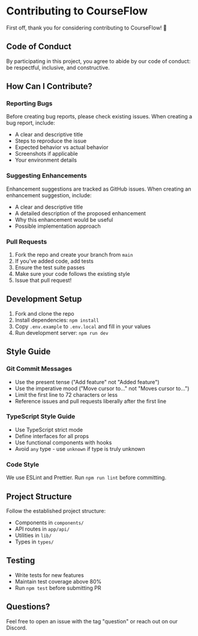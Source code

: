 # Contributing to CourseFlow

First off, thank you for considering contributing to CourseFlow! 🎉

## Code of Conduct

By participating in this project, you agree to abide by our code of conduct: be respectful, inclusive, and constructive.

## How Can I Contribute?

### Reporting Bugs

Before creating bug reports, please check existing issues. When creating a bug report, include:

- A clear and descriptive title
- Steps to reproduce the issue
- Expected behavior vs actual behavior
- Screenshots if applicable
- Your environment details

### Suggesting Enhancements

Enhancement suggestions are tracked as GitHub issues. When creating an enhancement suggestion, include:

- A clear and descriptive title
- A detailed description of the proposed enhancement
- Why this enhancement would be useful
- Possible implementation approach

### Pull Requests

1. Fork the repo and create your branch from `main`
2. If you've added code, add tests
3. Ensure the test suite passes
4. Make sure your code follows the existing style
5. Issue that pull request!

## Development Setup

1. Fork and clone the repo
2. Install dependencies: `npm install`
3. Copy `.env.example` to `.env.local` and fill in your values
4. Run development server: `npm run dev`

## Style Guide

### Git Commit Messages

- Use the present tense ("Add feature" not "Added feature")
- Use the imperative mood ("Move cursor to..." not "Moves cursor to...")
- Limit the first line to 72 characters or less
- Reference issues and pull requests liberally after the first line

### TypeScript Style Guide

- Use TypeScript strict mode
- Define interfaces for all props
- Use functional components with hooks
- Avoid `any` type - use `unknown` if type is truly unknown

### Code Style

We use ESLint and Prettier. Run `npm run lint` before committing.

## Project Structure

Follow the established project structure:
- Components in `components/`
- API routes in `app/api/`
- Utilities in `lib/`
- Types in `types/`

## Testing

- Write tests for new features
- Maintain test coverage above 80%
- Run `npm test` before submitting PR

## Questions?

Feel free to open an issue with the tag "question" or reach out on our Discord.